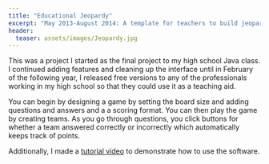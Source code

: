 ```yaml
---
title: "Educational Jeopardy"
excerpt: "May 2013-August 2014: A template for teachers to build jeopardy style review games"
header:
  teaser: assets/images/Jeopardy.jpg
---
```


This was a project I started as the final project to my high school Java class.  I continued adding features and cleaning up the interface until in February of the following year, I released free versions to any of the professionals working in my high school so that they could use it as a teaching aid.

You can begin by designing a game by setting the board size and adding questions and answers and a a scoring format.  You can then play the game by creating teams.  As you go through questions, you click buttons for whether a team answered correctly or incorrectly which automatically keeps track of points.

Additionally, I made a [tutorial video](https://youtu.be/AAEaTOdmUGM) to demonstrate how to use the software.
